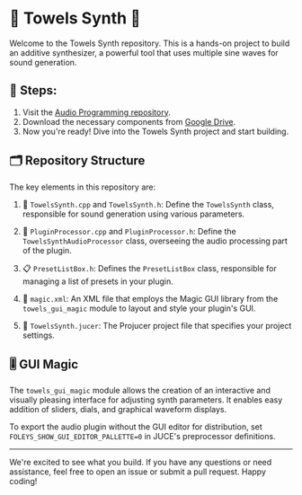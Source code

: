 # 🎹 Towels Synth 🎵

Welcome to the Towels Synth repository. This is a hands-on project to build an additive synthesizer, a powerful tool that uses multiple sine waves for sound generation.

## 🚀 Steps:

1. Visit the [Audio Programming repository](https://github.com/towelWet/Audio-Programming).
2. Download the necessary components from [Google Drive](https://drive.google.com/drive/folders/1UHS2dEdoqs9llrbmAJpZKOx0uynsae-M?usp=sharing).
3. Now you're ready! Dive into the Towels Synth project and start building.

## 🗂️ Repository Structure

The key elements in this repository are:

1. 🎼 `TowelsSynth.cpp` and `TowelsSynth.h`: Define the `TowelsSynth` class, responsible for sound generation using various parameters.
   
2. 🧠 `PluginProcessor.cpp` and `PluginProcessor.h`: Define the `TowelsSynthAudioProcessor` class, overseeing the audio processing part of the plugin.
   
3. 📋 `PresetListBox.h`: Defines the `PresetListBox` class, responsible for managing a list of presets in your plugin.
   
4. 📐 `magic.xml`: An XML file that employs the Magic GUI library from the `towels_gui_magic` module to layout and style your plugin's GUI.
   
5. 📝 `TowelsSynth.jucer`: The Projucer project file that specifies your project settings.

## 🎚️ GUI Magic

The `towels_gui_magic` module allows the creation of an interactive and visually pleasing interface for adjusting synth parameters. It enables easy addition of sliders, dials, and graphical waveform displays.

To export the audio plugin without the GUI editor for distribution, set `FOLEYS_SHOW_GUI_EDITOR_PALLETTE=0` in JUCE's preprocessor definitions.

---

We're excited to see what you build. If you have any questions or need assistance, feel free to open an issue or submit a pull request. Happy coding!
